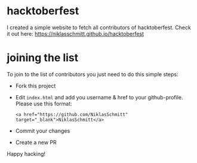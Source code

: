 # hacktoberfest
I created a simple website to fetch all contributors of hacktoberfest. Check it out here: https://niklasschmitt.github.io/hacktoberfest

# joining the list
To join to the list of contributors you just need to do this simple steps:
* Fork this project
* Edit `index.html` and add you username & href to your github-profile. Please use this format:

  `<a href="https://github.com/NiklasSchmitt" target="_blank">NiklasSchmitt</a>`

* Commit your changes
* Create a new PR

Happy hacking!
